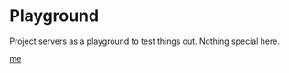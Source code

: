 # Playground

Project servers as a playground to test things out. Nothing special here.

[me](mailto:sascha_develop@gmx.de)